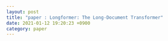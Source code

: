 ```yaml
---
layout: post
title: "paper : Longformer: The Long-Document Transformer"
date: 2021-01-12 19:20:23 +0900
category: paper
---
```


